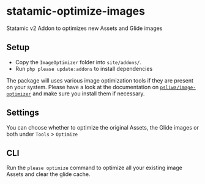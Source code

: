 # statamic-optimize-images
Statamic v2 Addon to optimizes new Assets and Glide images

## Setup

* Copy the `ImageOptimizer` folder into `site/addons/`.
* Run `php please update:addons` to install dependencies

The package will uses various image optimization tools if they are present on your system. Please have a look at the documentation on [`psliwa/image-optimizer`](https://github.com/psliwa/image-optimizer#supported-optimizers) and make sure you install them if necessary.

## Settings

You can choose whether to optimize the original Assets, the Glide images or both under `Tools` > `Optimize`

## CLI

Run the `please optimize` command to optimize all your existing image Assets and clear the glide cache.
